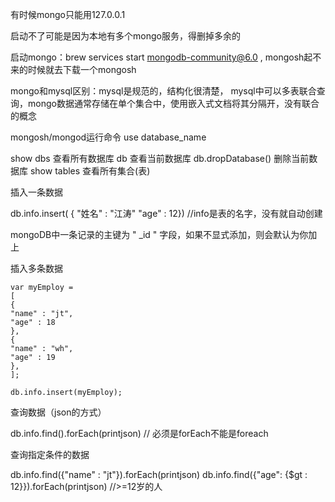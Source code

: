 有时候mongo只能用127.0.0.1

启动不了可能是因为本地有多个mongo服务，得删掉多余的

启动mongo：brew services start mongodb-community@6.0 , mongosh起不来的时候就去下载一个mongosh

mongo和mysql区别：mysql是规范的，结构化很清楚， mysql中可以多表联合查询，mongo数据通常存储在单个集合中，使用嵌入式文档将其分隔开，没有联合的概念

 mongosh/mongod运行命令
use database_name

show dbs 	查看所有数据库
db		查看当前数据库
db.dropDatabase() 删除当前数据库
show tables  查看所有集合(表)



插入一条数据

db.info.insert( { "姓名" : "江涛" "age" : 12}) //info是表的名字，没有就自动创建

mongoDB中一条记录的主键为 " _id " 字段，如果不显式添加，则会默认为你加上

插入多条数据

~~~mongo
var myEmploy = 
[
{
"name" : "jt",
"age" : 18
},
{
"name" : "wh",
"age" : 19
},
];

db.info.insert(myEmploy);
~~~



查询数据（json的方式）

db.info.find().forEach(printjson)   // 必须是forEach不能是foreach



查询指定条件的数据

db.info.find({"name" : "jt"}).forEach(printjson)
db.info.find({"age": {$gt : 12}}).forEach(printjson)  //>=12岁的人